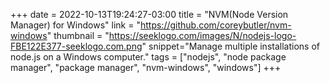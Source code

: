 +++ date = 2022-10-13T19:24:27-03:00 title = "NVM(Node Version Manager) for Windows" link = "https://github.com/coreybutler/nvm-windows" thumbnail = "https://seeklogo.com/images/N/nodejs-logo-FBE122E377-seeklogo.com.png" snippet="Manage multiple installations of node.js on a Windows computer." tags = ["nodejs", "node package manager", "package manager", "nvm-windows", "windows"] +++
